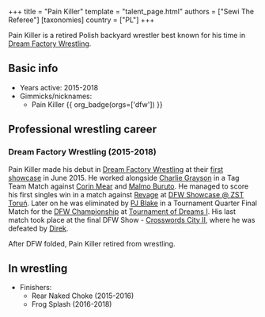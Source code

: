 +++
title = "Pain Killer"
template = "talent_page.html"
authors = ["Sewi The Referee"]
[taxonomies]
country = ["PL"]
+++

Pain Killer is a retired Polish backyard wrestler best known for his time in [Dream Factory Wrestling](@/o/dfw.md).

## Basic info

* Years active: 2015-2018
* Gimmicks/nicknames:
  - Pain Killer {{ org_badge(orgs=['dfw']) }}

## Professional wrestling career

### Dream Factory Wrestling (2015-2018)

Pain Killer made his debut in [Dream Factory Wrestling](@/o/dfw.md) at their [first showcase](@/e/dfw/2015-06-20-dfw-showcase.md) in June 2015. He worked alongside [Charlie Grayson](@/w/madman-charlie.md) in a Tag Team Match against [Corin Mear](@/w/corin-mear.md) and [Malmo Buruto](@/w/malmo-buruto.md). He managed to score his first singles win in a match against [Revage](@/w/rafael-kid.md) at [DFW Showcase @ ZST Toruń](@/e/dfw/2016-03-10-dfw-zst.md). Later on he was eliminated by [PJ Blake](@/w/pj-blake.md) in a Tournament Quarter Final Match for the [DFW Championship](@/c/dfw-championship.md) at [Tournament of Dreams I](@/e/dfw/2016-06-11-dfw-tournament-of-dreams-1.md). His last match took place at the final DFW Show - [Crosswords City II](@/e/dfw/2018-06-09-dfw-crosswords-city-2.md), where he was defeated by [Direk](@/w/direk.md).

After DFW folded, Pain Killer retired from wrestling.

## In wrestling

* Finishers:
  - Rear Naked Choke (2015-2016)
  - Frog Splash (2016-2018)
